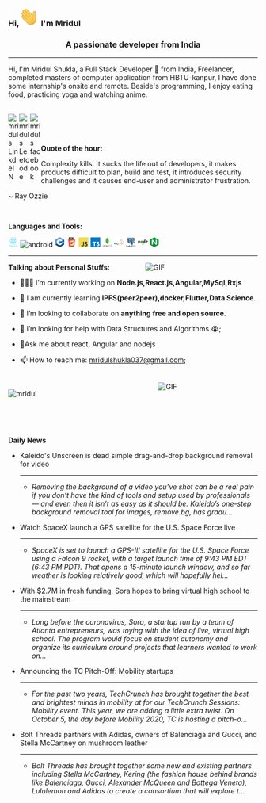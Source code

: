 ### Hi,<img src="https://raw.githubusercontent.com/ABSphreak/ABSphreak/master/gifs/Hi.gif" width="40px" /> I'm Mridul
<h3 align="center">A passionate developer from India</h3>

<hr/>

Hi, I'm Mridul Shukla, a Full Stack Developer 🚀 from India, Freelancer, completed masters of computer application from HBTU-kanpur,
I have done some internship's onsite and remote. Beside's programming, I enjoy eating food, practicing yoga and watching anime.

<br/>
<a href="https://www.linkedin.com/in/mridul-shukla-899123174/">
  <img align="left" alt="mriduls LinkdeIN" width="22px" src="https://cdn.jsdelivr.net/npm/simple-icons@v3/icons/linkedin.svg" />
</a>
<a href="https://leetcode.com/mridul37shukla/">
  <img align="left" alt="mriduls Leetcode" width="22px" src="https://cdn.jsdelivr.net/npm/simple-icons@v3/icons/leetcode.svg" />
</a>
<a href="https://www.facebook.com/mridul.shukla.524/">
  <img align="left" alt="mriduls facebook" width="22px" src="https://img.icons8.com/dusk/64/000000/facebook-new--v2.png" />
</a>
<br/>
<pre>

</pre>

**Quote of the hour:**

Complexity kills. It sucks the life out of developers, it makes products difficult to plan, build and test, it introduces security challenges and it causes end-user and administrator frustration.

~ Ray Ozzie
<pre>

</pre>
**Languages and Tools:**  

<p align="left"><img src="https://raw.githubusercontent.com/devicons/devicon/master/icons/react/react-original-wordmark.svg" alt="react" width="20" height="20"/> <img src="https://github.com/ReactiveX/rxjs/blob/master/docs_app/assets/Rx_Logo_S.png" alt="android" width="20" height="20"/> <img src="https://raw.githubusercontent.com/devicons/devicon/master/icons/cplusplus/cplusplus-original.svg" alt="cplusplus" width="20" height="20"/>   <img src="https://raw.githubusercontent.com/devicons/devicon/master/icons/html5/html5-original-wordmark.svg" alt="html5" width="20" height="20"/> <img src="https://raw.githubusercontent.com/devicons/devicon/master/icons/javascript/javascript-original.svg" alt="javascript" width="20" height="20"/> <img src="https://raw.githubusercontent.com/devicons/devicon/master/icons/typescript/typescript-original.svg" alt="typescript" width="20" height="20"/> <img src="https://raw.githubusercontent.com/devicons/devicon/master/icons/mongodb/mongodb-original-wordmark.svg" alt="mongodb" width="20" height="20"/> <img src="https://raw.githubusercontent.com/devicons/devicon/master/icons/mysql/mysql-original-wordmark.svg" alt="mysql" width="20" height="20"/> <img src="https://raw.githubusercontent.com/devicons/devicon/master/icons/postgresql/postgresql-original-wordmark.svg" alt="postgresql" width="20" height="20"/> <img src="https://raw.githubusercontent.com/devicons/devicon/master/icons/nodejs/nodejs-original-wordmark.svg" alt="nodejs" width="20" height="20"/> <img src="https://raw.githubusercontent.com/devicons/devicon/master/icons/nginx/nginx-original.svg" alt="nginx" width="20" height="20"/></p><p align="center"> 

<hr/>

<img align="right" alt="GIF"   width="45%" src="https://i.imgur.com/AfhCiQ7.gif"   />




**Talking about Personal Stuffs:**

- 👨🏽‍💻 I’m currently working on **Node.js,React.js,Angular,MySql,Rxjs**

- 🌱 I am currently learning **IPFS(peer2peer),docker,Flutter,Data Science**. 

- 👯 I’m looking to collaborate on **anything free and open source**.

- 🤔 I’m looking for help with Data Structures and Algorithms 😭;

- 💬Ask me about react, Angular and nodejs

- 📫 How to reach me: mridulshukla037@gmail.com;

 
<br/>
<img align="right" width="40%"  alt="GIF" src="https://media.giphy.com/media/836HiJc7pgzy8iNXCn/giphy.gif" />

<img align="left" width="55%"  src="https://github-readme-stats.vercel.app/api?username=mridul037&show_icons=true&hide_border=true" alt="mridul" /> </p>
<br/>
<br/>

<pre>


</pre>
**Daily News**
  - Kaleido's Unscreen is dead simple drag-and-drop background removal for video
     <hr/>
     
      - *Removing the background of a video you’ve shot can be a real pain if you don’t have the kind of tools and setup used by professionals — and even then it isn’t as easy as it should be. Kaleido’s one-step background removal tool for images, remove.bg, has gradu…*
     
  - Watch SpaceX launch a GPS satellite for the U.S. Space Force live
      <hr/>
      
      - *SpaceX is set to launch a GPS-III satellite for the U.S. Space Force using a Falcon 9 rocket, with a target launch time of 9:43 PM EDT (6:43 PM PDT). That opens a 15-minute launch window, and so far weather is looking relatively good, which will hopefully hel…*
      
  - With $2.7M in fresh funding, Sora hopes to bring virtual high school to the mainstream
      <hr/>
      
      - *Long before the coronavirus, Sora, a startup run by a team of Atlanta entrepreneurs, was toying with the idea of live, virtual high school. The program would focus on student autonomy and organize its curriculum around projects that learners wanted to work on…*
      
  - Announcing the TC Pitch-Off: Mobility startups
      <hr/>
      
      - *For the past two years, TechCrunch has brought together the best and brightest minds in mobility at for our TechCrunch Sessions: Mobility event. This year, we are adding a little extra twist. On October 5, the day before Mobility 2020, TC is hosting a pitch-o…*
       
  - Bolt Threads partners with Adidas, owners of Balenciaga and Gucci, and Stella McCartney on mushroom leather
      <hr/>
       
       - *Bolt Threads has brought together some new and existing partners including Stella McCartney, Kering (the fashion house behind brands like Balenciaga, Gucci, Alexander McQueen and Bottega Veneta), Lululemon and Adidas to create a consortium that will explore t…*
      





